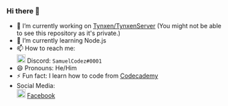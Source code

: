 ### Hi there 👋


- 🔭 I’m currently working on <a href="https://github.com/Tynxen/TynxenServer">Tynxen/TynxenServer</a> (You might not be able to see this repository as it's private.)
- 🌱 I’m currently learning Node.js
- 📫 How to reach me: 
<br> <img src="/discord.ico" height="20px" width="20px"> Discord: <code>SamuelCodez#0001</code>
- 😄 Pronouns: He/Him
- ⚡ Fun fact: I learn how to code from <a href="https://codecademy.com">Codecademy</a>
- Social Media: <br>
 <img src="/facebook.ico" height="20px" width="20px"> <a href="https://www.facebook.com/samuelcodez2009/">Facebook</a>

